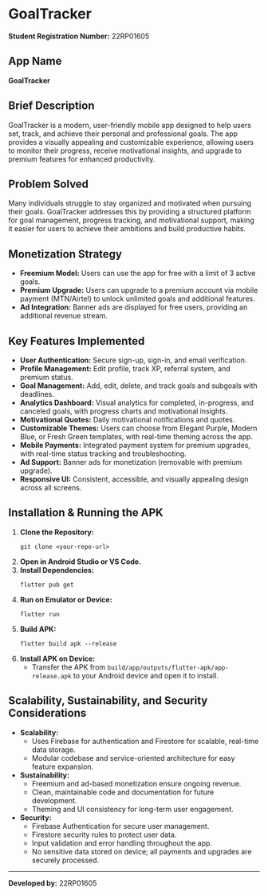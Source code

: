 # GoalTracker

**Student Registration Number:** 22RP01605

## App Name
**GoalTracker**

## Brief Description
GoalTracker is a modern, user-friendly mobile app designed to help users set, track, and achieve their personal and professional goals. The app provides a visually appealing and customizable experience, allowing users to monitor their progress, receive motivational insights, and upgrade to premium features for enhanced productivity.

## Problem Solved
Many individuals struggle to stay organized and motivated when pursuing their goals. GoalTracker addresses this by providing a structured platform for goal management, progress tracking, and motivational support, making it easier for users to achieve their ambitions and build productive habits.

## Monetization Strategy
- **Freemium Model:** Users can use the app for free with a limit of 3 active goals.
- **Premium Upgrade:** Users can upgrade to a premium account via mobile payment (MTN/Airtel) to unlock unlimited goals and additional features.
- **Ad Integration:** Banner ads are displayed for free users, providing an additional revenue stream.

## Key Features Implemented
- **User Authentication:** Secure sign-up, sign-in, and email verification.
- **Profile Management:** Edit profile, track XP, referral system, and premium status.
- **Goal Management:** Add, edit, delete, and track goals and subgoals with deadlines.
- **Analytics Dashboard:** Visual analytics for completed, in-progress, and canceled goals, with progress charts and motivational insights.
- **Motivational Quotes:** Daily motivational notifications and quotes.
- **Customizable Themes:** Users can choose from Elegant Purple, Modern Blue, or Fresh Green templates, with real-time theming across the app.
- **Mobile Payments:** Integrated payment system for premium upgrades, with real-time status tracking and troubleshooting.
- **Ad Support:** Banner ads for monetization (removable with premium upgrade).
- **Responsive UI:** Consistent, accessible, and visually appealing design across all screens.

## Installation & Running the APK
1. **Clone the Repository:**
   ```
   git clone <your-repo-url>
   ```
2. **Open in Android Studio or VS Code.**
3. **Install Dependencies:**
   ```
   flutter pub get
   ```
4. **Run on Emulator or Device:**
   ```
   flutter run
   ```
5. **Build APK:**
   ```
   flutter build apk --release
   ```
6. **Install APK on Device:**
   - Transfer the APK from `build/app/outputs/flutter-apk/app-release.apk` to your Android device and open it to install.

## Scalability, Sustainability, and Security Considerations
- **Scalability:**
  - Uses Firebase for authentication and Firestore for scalable, real-time data storage.
  - Modular codebase and service-oriented architecture for easy feature expansion.
- **Sustainability:**
  - Freemium and ad-based monetization ensure ongoing revenue.
  - Clean, maintainable code and documentation for future development.
  - Theming and UI consistency for long-term user engagement.
- **Security:**
  - Firebase Authentication for secure user management.
  - Firestore security rules to protect user data.
  - Input validation and error handling throughout the app.
  - No sensitive data stored on device; all payments and upgrades are securely processed.

---

**Developed by:** 22RP01605
